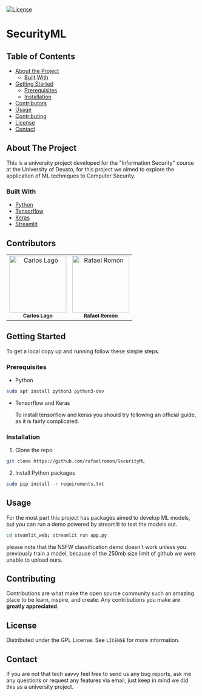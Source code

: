 



<!-- PROJECT SHIELDS -->
<!--
*** I'm using markdown "reference style" links for readability.
*** Reference links are enclosed in brackets [ ] instead of parentheses ( ).
*** See the bottom of this document for the declaration of the reference variables
*** for contributors-url, forks-url, etc. This is an optional, concise syntax you may use.
*** https://www.markdownguide.org/basic-syntax/#reference-style-links
-->
[![License][license-shield]][license-url]



# SecurityML



<!-- TABLE OF CONTENTS -->
## Table of Contents

* [About the Project](#about-the-project)
  * [Built With](#built-with)
* [Getting Started](#getting-started)
  * [Prerequisites](#prerequisites)
  * [Installation](#installation)
* [Contributors](#contributors)
* [Usage](#usage)
* [Contributing](#contributing)
* [License](#license)
* [Contact](#contact)


<!-- ABOUT THE PROJECT -->
## About The Project

This is a university project developed for the "Information Security" course at the University of Deusto, for this project we aimed to explore the application of ML techniques to Computer Security.

### Built With

* [Python](https://www.python.org/)
* [Tensorflow](https://www.tensorflow.org/)
* [Keras](https://keras.io/)
* [Streamlit](https://streamlit.io/)


## Contributors

<!-- ALL-CONTRIBUTORS-LIST:START - Do not remove or modify this section -->
<!-- prettier-ignore -->
<table align="center">
  <tr>
    <td align="center"><a href="https://github.com/carloslago">
        <img src="https://avatars2.githubusercontent.com/u/15263623?s=400&v=4" 
        width="150px;" alt="Carlos Lago"/><br/><sub><b>Carlos Lago</b></sub></a><br/></td>
    <td align="center"><a href="https://github.com/rafaelromon">
        <img src="https://avatars0.githubusercontent.com/u/15263554?s=400&v=4" 
        width="150px;" alt="Rafael Romón"/><br /><sub><b>Rafael Romón</b></sub></a><br/></td>
  </tr>
</table>

<!-- GETTING STARTED -->
## Getting Started

To get a local copy up and running follow these simple steps.

### Prerequisites
* Python
```sh
sudo apt install python3 python3-dev
```

* Tensorflow and Keras

  To install tensorflow and keras you should try following an official guide, as it is fairly complicated.


### Installation
 
1. Clone the repo
```sh
git clone https://github.com/rafaelromon/SecurityML
```
2. Install Python packages
```sh
sudo pip install -r requirements.txt
```
<!-- USAGE EXAMPLES -->
## Usage

For the most part this project has packages aimed to develop ML models, but you can run a demo powered by streamlit to test the models out. 

```sh
cd steamlit_web; streamlit run app.py
```

please note that the NSFW classification demo doesn't work unless you previously train a model, because of the 250mb size limit of github we were unable to upload ours.

<!-- CONTRIBUTING -->
## Contributing

Contributions are what make the open source community such an amazing place to be learn, inspire, and create. Any contributions you make are **greatly appreciated**.

<!-- LICENSE -->
## License

Distributed under the GPL License. See `LICENSE` for more information.



<!-- CONTACT -->
## Contact

If you are not that tech savvy feel free to send us any bug reports, ask me any questions or request any features via email, just keep in mind we did this as a university project.




[license-shield]: https://img.shields.io/github/license/rafaelromon/SecurityML
[license-url]: https://github.com/rafaelromon/SecurityML/blob/master/LICENSE
